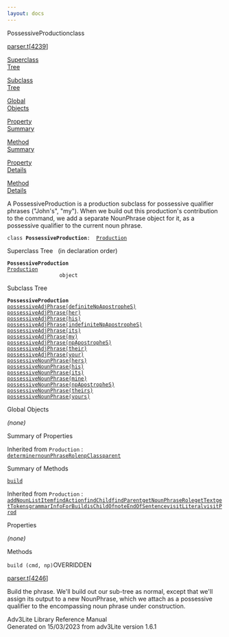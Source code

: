 ```yaml
---
layout: docs
---
```

<span class="title">PossessiveProduction</span><span class="type">class</span>

[parser.t](../file/parser.t.html)\[[4239](../source/parser.t.html#4239)\]

[Superclass  
Tree](#_SuperClassTree_)

[Subclass  
Tree](#_SubClassTree_)

[Global  
Objects](#_ObjectSummary_)

[Property  
Summary](#_PropSummary_)

[Method  
Summary](#_MethodSummary_)

[Property  
Details](#_Properties_)

[Method  
Details](#_Methods_)



A PossessiveProduction is a production subclass for possessive qualifier
phrases ("John's", "my"). When we build out this production's
contribution to the command, we add a separate NounPhrase object for it,
as a possessive qualifier to the current noun phrase.

`class `**`PossessiveProduction`**` :   `[`Production`](../object/Production.html)



<span id="_SuperClassTree_"></span>



<span class="hdln">Superclass Tree</span>   (in declaration order)



**`PossessiveProduction`**  
[`Production`](../object/Production.html)  
`                 object`  
<span id="_SubClassTree_"></span>



<span class="hdln">Subclass Tree</span>  



**`PossessiveProduction`**  
[`possessiveAdjPhrase(definiteNpApostropheS)`](../object/possessiveAdjPhrase(definiteNpApostropheS).html)  
[`possessiveAdjPhrase(her)`](../object/possessiveAdjPhrase(her).html)  
[`possessiveAdjPhrase(his)`](../object/possessiveAdjPhrase(his).html)  
[`possessiveAdjPhrase(indefiniteNpApostropheS)`](../object/possessiveAdjPhrase(indefiniteNpApostropheS).html)  
[`possessiveAdjPhrase(its)`](../object/possessiveAdjPhrase(its).html)  
[`possessiveAdjPhrase(my)`](../object/possessiveAdjPhrase(my).html)  
[`possessiveAdjPhrase(npApostropheS)`](../object/possessiveAdjPhrase(npApostropheS).html)  
[`possessiveAdjPhrase(their)`](../object/possessiveAdjPhrase(their).html)  
[`possessiveAdjPhrase(your)`](../object/possessiveAdjPhrase(your).html)  
[`possessiveNounPhrase(hers)`](../object/possessiveNounPhrase(hers).html)  
[`possessiveNounPhrase(his)`](../object/possessiveNounPhrase(his).html)  
[`possessiveNounPhrase(its)`](../object/possessiveNounPhrase(its).html)  
[`possessiveNounPhrase(mine)`](../object/possessiveNounPhrase(mine).html)  
[`possessiveNounPhrase(npApostropheS)`](../object/possessiveNounPhrase(npApostropheS).html)  
[`possessiveNounPhrase(theirs)`](../object/possessiveNounPhrase(theirs).html)  
[`possessiveNounPhrase(yours)`](../object/possessiveNounPhrase(yours).html)  
<span id="_ObjectSummary_"></span>



<span class="hdln">Global Objects</span>  



*(none)* <span id="_PropSummary_"></span>



<span class="hdln">Summary of Properties</span>  





Inherited from `Production` :  
[`determiner`](../object/Production.html#determiner)[`nounPhraseRole`](../object/Production.html#nounPhraseRole)[`npClass`](../object/Production.html#npClass)[`parent`](../object/Production.html#parent)

<span id="_MethodSummary_"></span>



<span class="hdln">Summary of Methods</span>  



[`build`](#build)

Inherited from `Production` :  
[`addNounListItem`](../object/Production.html#addNounListItem)[`findAction`](../object/Production.html#findAction)[`findChild`](../object/Production.html#findChild)[`findParent`](../object/Production.html#findParent)[`getNounPhraseRole`](../object/Production.html#getNounPhraseRole)[`getText`](../object/Production.html#getText)[`getTokens`](../object/Production.html#getTokens)[`grammarInfoForBuild`](../object/Production.html#grammarInfoForBuild)[`isChildOf`](../object/Production.html#isChildOf)[`noteEndOfSentence`](../object/Production.html#noteEndOfSentence)[`visitLiteral`](../object/Production.html#visitLiteral)[`visitProd`](../object/Production.html#visitProd)

<span id="_Properties_"></span>



<span class="hdln">Properties</span>  



*(none)* <span id="_Methods_"></span>



<span class="hdln">Methods</span>  



<span id="build"></span>

`build (cmd, np)`<span class="rem">OVERRIDDEN</span>

[parser.t](../file/parser.t.html)\[[4246](../source/parser.t.html#4246)\]



Build the phrase. We'll build out our sub-tree as normal, except that
we'll assign its output to a new NounPhrase, which we attach as a
possessive qualifier to the encompassing noun phrase under construction.





Adv3Lite Library Reference Manual  
Generated on 15/03/2023 from adv3Lite version 1.6.1


